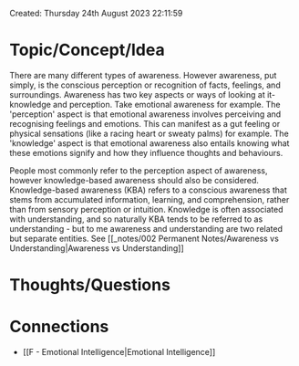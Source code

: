 ---
---

Created: Thursday 24th August 2023 22:11:59
# Topic/Concept/Idea

There are many different types of awareness. However awareness, put simply, is the conscious perception or recognition of facts, feelings, and surroundings. Awareness has two key aspects or ways of looking at it- knowledge and perception. Take emotional awareness for example. The 'perception' aspect is that emotional awareness involves perceiving and recognising feelings and emotions. This can manifest as a gut feeling or physical sensations (like a racing heart or sweaty palms) for example. The 'knowledge' aspect is that emotional awareness also entails knowing what these emotions signify and how they influence thoughts and behaviours. 

People most commonly refer to the perception aspect of awareness, however knowledge-based awareness should also be considered. Knowledge-based awareness (KBA) refers to a conscious awareness that stems from accumulated information, learning, and comprehension, rather than from sensory perception or intuition. Knowledge is often associated with understanding, and so naturally KBA tends to be referred to as understanding - but to me awareness and understanding are two related but separate entities. See [[_notes/002 Permanent Notes/Awareness vs Understanding|Awareness vs Understanding]]

# Thoughts/Questions


# Connections

- [[F - Emotional Intelligence|Emotional Intelligence]]

